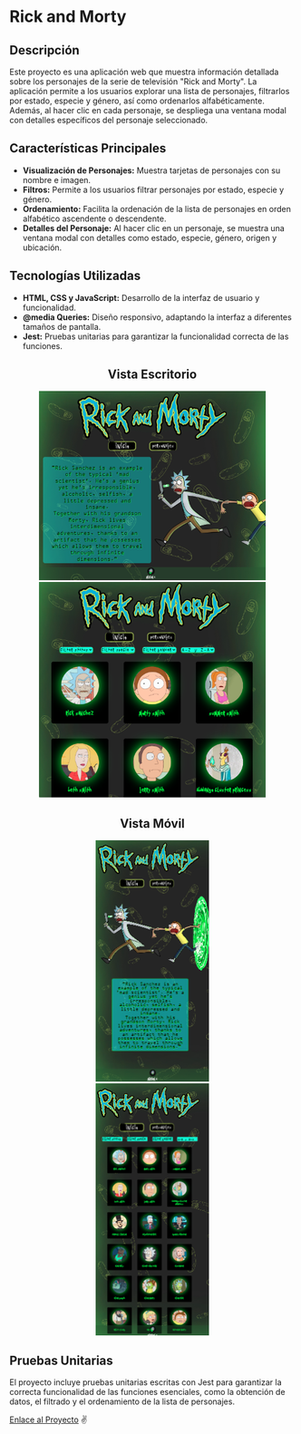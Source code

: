 # Rick and Morty

## Descripción

Este proyecto es una aplicación web que muestra información detallada sobre los personajes de la serie de televisión "Rick and Morty". La aplicación permite a los usuarios explorar una lista de personajes, filtrarlos por estado, especie y género, así como ordenarlos alfabéticamente. Además, al hacer clic en cada personaje, se despliega una ventana modal con detalles específicos del personaje seleccionado.

## Características Principales

- **Visualización de Personajes:** Muestra tarjetas de personajes con su nombre e imagen.
- **Filtros:** Permite a los usuarios filtrar personajes por estado, especie y género.
- **Ordenamiento:** Facilita la ordenación de la lista de personajes en orden alfabético ascendente o descendente.
- **Detalles del Personaje:** Al hacer clic en un personaje, se muestra una ventana modal con detalles como estado, especie, género, origen y ubicación.

## Tecnologías Utilizadas

- **HTML, CSS y JavaScript:** Desarrollo de la interfaz de usuario y funcionalidad.
- **@media Queries:** Diseño responsivo, adaptando la interfaz a diferentes tamaños de pantalla.
- **Jest:** Pruebas unitarias para garantizar la funcionalidad correcta de las funciones.

<div align="center">
  <h2>Vista Escritorio</h2>
  
</div>


<div align="center">
  <img src="desktop1.png" alt="Vista de Escritorio" width="400" />
</div>
  
<div align="center">
  <img src="desktop2.png" alt="Vista de Escritorio" width="400" />
</div>


<div align="center">
  <h2>Vista Móvil</h2>
  <img src="mobile1.png" alt="Vista Móvil" width="200" />
</div>

<div align="center">
  
  <img src="mobile2.png" alt="Vista Móvil" width="200" />
</div>

## Pruebas Unitarias

El proyecto incluye pruebas unitarias escritas con Jest para garantizar la correcta funcionalidad de las funciones esenciales, como la obtención de datos, el filtrado y el ordenamiento de la lista de personajes.

[Enlace al Proyecto](https://miriamavalos.github.io/DEV008-Rick-and-Morty/) ✌️
